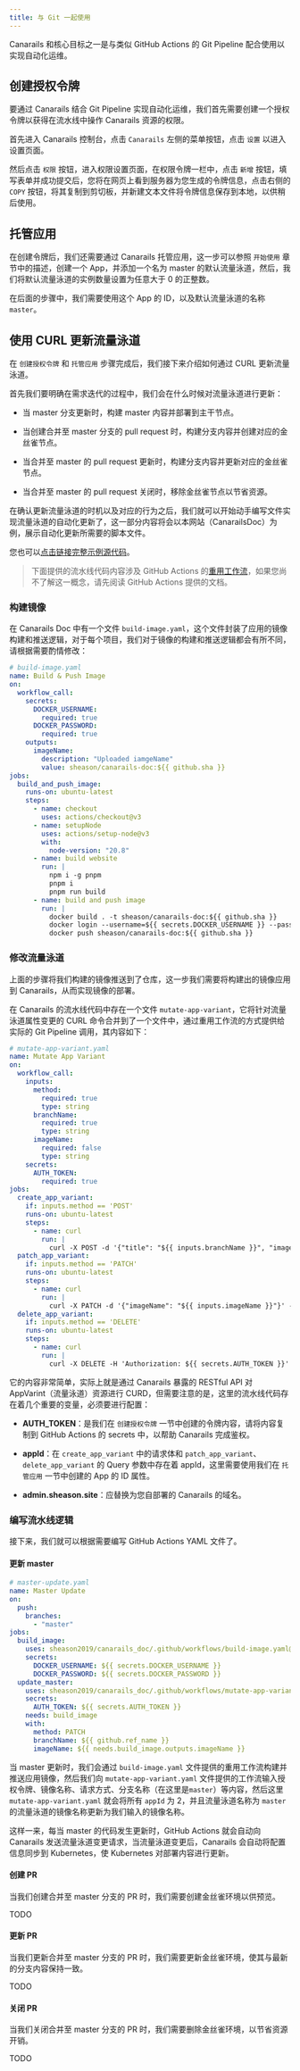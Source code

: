 ```yaml
---
title: 与 Git 一起使用
---
```


Canarails 和核心目标之一是与类似 GitHub Actions 的 Git Pipeline 配合使用以实现自动化运维。

## 创建授权令牌

要通过 Canarails 结合 Git Pipeline 实现自动化运维，我们首先需要创建一个授权令牌以获得在流水线中操作 Canarails 资源的权限。

首先进入 Canarails 控制台，点击 `Canarails` 左侧的菜单按钮，点击 `设置` 以进入设置页面。

然后点击 `权限` 按钮，进入权限设置页面，在权限令牌一栏中，点击 `新增` 按钮，填写表单并成功提交后，您将在网页上看到服务器为您生成的令牌信息，点击右侧的 `COPY` 按钮，将其复制到剪切板，并新建文本文件将令牌信息保存到本地，以供稍后使用。

## 托管应用

在创建令牌后，我们还需要通过 Canarails 托管应用，这一步可以参照 `开始使用` 章节中的描述，创建一个 App，并添加一个名为 master 的默认流量泳道，然后，我们将默认流量泳道的实例数量设置为任意大于 0 的正整数。

在后面的步骤中，我们需要使用这个 App 的 ID，以及默认流量泳道的名称 `master`。

## 使用 CURL 更新流量泳道

在 `创建授权令牌` 和 `托管应用` 步骤完成后，我们接下来介绍如何通过 CURL 更新流量泳道。

首先我们要明确在需求迭代的过程中，我们会在什么时候对流量泳道进行更新：

- 当 master 分支更新时，构建 master 内容并部署到主干节点。

- 当创建合并至 master 分支的 pull request 时，构建分支内容并创建对应的金丝雀节点。

- 当合并至 master 的 pull request 更新时，构建分支内容并更新对应的金丝雀节点。

- 当合并至 master 的 pull request 关闭时，移除金丝雀节点以节省资源。

在确认更新流量泳道的时机以及对应的行为之后，我们就可以开始动手编写文件实现流量泳道的自动化更新了，这一部分内容将会以本网站（CanarailsDoc）为例，展示自动化更新所需要的脚本文件。

您也可以[点击链接完整示例源代码](https://github.com/sheason2019/canarails_doc/tree/master/.github/workflows)。

> 下面提供的流水线代码内容涉及 GitHub Actions 的[重用工作流](https://docs.github.com/zh/actions/using-workflows/reusing-workflows)，如果您尚不了解这一概念，请先阅读 GitHub Actions 提供的文档。

### 构建镜像

在 Canarails Doc 中有一个文件 `build-image.yaml`，这个文件封装了应用的镜像构建和推送逻辑，对于每个项目，我们对于镜像的构建和推送逻辑都会有所不同，请根据需要酌情修改：

```yaml
# build-image.yaml
name: Build & Push Image
on:
  workflow_call:
    secrets:
      DOCKER_USERNAME:
        required: true
      DOCKER_PASSWORD:
        required: true
    outputs:
      imageName:
        description: "Uploaded iamgeName"
        value: sheason/canarails-doc:${{ github.sha }}
jobs:
  build_and_push_image:
    runs-on: ubuntu-latest
    steps:
      - name: checkout
        uses: actions/checkout@v3
      - name: setupNode
        uses: actions/setup-node@v3
        with:
          node-version: "20.8"
      - name: build website
        run: |
          npm i -g pnpm
          pnpm i
          pnpm run build
      - name: build and push image
        run: |
          docker build . -t sheason/canarails-doc:${{ github.sha }}
          docker login --username=${{ secrets.DOCKER_USERNAME }} --password ${{ secrets.DOCKER_PASSWORD }}
          docker push sheason/canarails-doc:${{ github.sha }}
```

### 修改流量泳道

上面的步骤将我们构建的镜像推送到了仓库，这一步我们需要将构建出的镜像应用到 Canarails，从而实现镜像的部署。

在 Canarails 的流水线代码中存在一个文件 `mutate-app-variant`，它将针对流量泳道属性变更的 CURL 命令合并到了一个文件中，通过重用工作流的方式提供给实际的 Git Pipeline 调用，其内容如下：

```yaml
# mutate-app-variant.yaml
name: Mutate App Variant
on:
  workflow_call:
    inputs:
      method:
        required: true
        type: string
      branchName:
        required: true
        type: string
      imageName:
        required: false
        type: string
    secrets:
      AUTH_TOKEN:
        required: true
jobs:
  create_app_variant:
    if: inputs.method == 'POST'
    runs-on: ubuntu-latest
    steps:
      - name: curl
        run: |
          curl -X POST -d '{"title": "${{ inputs.branchName }}", "imageName": "${{ inputs.imageName }}", "replicas": 1, "matches": [{"header": "x-branch-name", "value": "${{ inputs.branchName }}"}], "appId": 2, "exposePort": 80}' -H 'Authorization:  ${{ secrets.AUTH_TOKEN }}' -H 'Content-Type: application/json' 'https://admin.sheason.site/api/app-variant'
  patch_app_variant:
    if: inputs.method == 'PATCH'
    runs-on: ubuntu-latest
    steps:
      - name: curl
        run: |
          curl -X PATCH -d '{"imageName": "${{ inputs.imageName }}"}' -H 'Authorization: ${{ secrets.AUTH_TOKEN }}' -H 'Content-Type: application/json' 'https://admin.sheason.site/api/app-variant?title=${{ inputs.branchName }}&appId=2'
  delete_app_variant:
    if: inputs.method == 'DELETE'
    runs-on: ubuntu-latest
    steps:
      - name: curl
        run: |
          curl -X DELETE -H 'Authorization: ${{ secrets.AUTH_TOKEN }}' 'https://admin.sheason.site/api/app-variant?title=${{ inputs.branchName }}&appId=2'
```

它的内容非常简单，实际上就是通过 Canarails 暴露的 RESTful API 对 AppVarint（流量泳道）资源进行 CURD，但需要注意的是，这里的流水线代码存在着几个重要的变量，必须要进行配置：

- **AUTH_TOKEN**：是我们在 `创建授权令牌` 一节中创建的令牌内容，请将内容复制到 GitHub Actions 的 secrets 中，以帮助 Canarails 完成鉴权。

- **appId**：在 `create_app_variant` 中的请求体和 `patch_app_variant`、`delete_app_variant` 的 Query 参数中存在着 appId，这里需要使用我们在 `托管应用` 一节中创建的 App 的 ID 属性。

- **admin.sheason.site**：应替换为您自部署的 Canarails 的域名。

### 编写流水线逻辑

接下来，我们就可以根据需要编写 GitHub Actions YAML 文件了。

#### 更新 master

```yaml
# master-update.yaml
name: Master Update
on:
  push:
    branches:
      - "master"
jobs:
  build_image:
    uses: sheason2019/canarails_doc/.github/workflows/build-image.yaml@master
    secrets:
      DOCKER_USERNAME: ${{ secrets.DOCKER_USERNAME }}
      DOCKER_PASSWORD: ${{ secrets.DOCKER_PASSWORD }}
  update_master:
    uses: sheason2019/canarails_doc/.github/workflows/mutate-app-variant.yaml@master
    secrets:
      AUTH_TOKEN: ${{ secrets.AUTH_TOKEN }}
    needs: build_image
    with:
      method: PATCH
      branchName: ${{ github.ref_name }}
      imageName: ${{ needs.build_image.outputs.imageName }}
```

当 master 更新时，我们会通过 `build-image.yaml` 文件提供的重用工作流构建并推送应用镜像，然后我们向 `mutate-app-variant.yaml` 文件提供的工作流输入授权令牌、镜像名称、请求方式、分支名称（在这里是`master`）等内容，然后这里 `mutate-app-variant.yaml` 就会将所有 `appId` 为 2，并且流量泳道名称为 `master` 的流量泳道的镜像名称更新为我们输入的镜像名称。

这样一来，每当 master 的代码发生更新时，GitHub Actions 就会自动向 Canarails 发送流量泳道变更请求，当流量泳道变更后，Canarails 会自动将配置信息同步到 Kubernetes，使 Kubernetes 对部署内容进行更新。

#### 创建 PR

当我们创建合并至 master 分支的 PR 时，我们需要创建金丝雀环境以供预览。

TODO

#### 更新 PR

当我们更新合并至 master 分支的 PR 时，我们需要更新金丝雀环境，使其与最新的分支内容保持一致。

TODO

#### 关闭 PR

当我们关闭合并至 master 分支的 PR 时，我们需要删除金丝雀环境，以节省资源开销。

TODO
